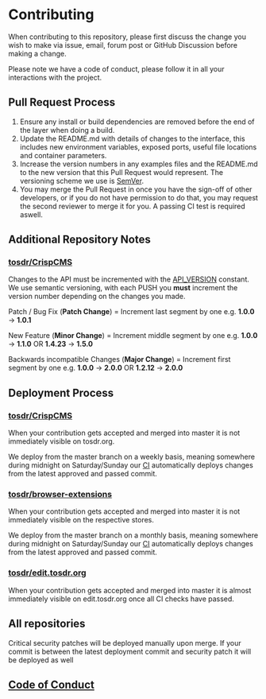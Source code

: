 # Contributing

When contributing to this repository, please first discuss the change you wish to make via issue,
email, forum post or GitHub Discussion before making a change. 

Please note we have a code of conduct, please follow it in all your interactions with the project.

## Pull Request Process

1. Ensure any install or build dependencies are removed before the end of the layer when doing a 
   build.
2. Update the README.md with details of changes to the interface, this includes new environment 
   variables, exposed ports, useful file locations and container parameters.
3. Increase the version numbers in any examples files and the README.md to the new version that this
   Pull Request would represent. The versioning scheme we use is [SemVer](http://semver.org/).
4. You may merge the Pull Request in once you have the sign-off of other developers, or if you 
   do not have permission to do that, you may request the second reviewer to merge it for you. 
   A passing CI test is required aswell.
   
  
## Additional Repository Notes

### [tosdr/CrispCMS](https://github.com/tosdr/CrispCMS)

Changes to the API must be incremented with the [API_VERSION](https://github.com/tosdr/CrispCMS/blob/31c33a8825efa654d316e550f712ac7e0d6f33df/pixelcatproductions/crisp.php#L32) constant. We use semantic versioning, with each PUSH you **must** increment the version number depending on the changes you made.

Patch / Bug Fix (**Patch Change**) = Increment last segment by one e.g. **1.0.0** -> **1.0.1**

New Feature (**Minor Change**) = Increment middle segment by one e.g. **1.0.0** -> **1.1.0** OR **1.4.23** -> **1.5.0**

Backwards incompatible Changes (**Major Change**) = Increment first segment by one  e.g. **1.0.0** -> **2.0.0** OR **1.2.12** -> **2.0.0**
   
   
## Deployment Process

### [tosdr/CrispCMS](https://github.com/tosdr/CrispCMS)

When your contribution gets accepted and merged into master it is not immediately visible on tosdr.org.

We deploy from the master branch on a weekly basis, meaning somewhere during midnight on Saturday/Sunday
our [CI](https://ci.tosdr.org/tosdr/CrispCMS) automatically deploys changes from the latest approved and passed commit.


### [tosdr/browser-extensions](https://github.com/tosdr/browser-extensions)

When your contribution gets accepted and merged into master it is not immediately visible on the respective stores.

We deploy from the master branch on a monthly basis, meaning somewhere during midnight on Saturday/Sunday
our [CI](https://ci.tosdr.org/tosdr/browser-extensions) automatically deploys changes from the latest approved and passed commit.


### [tosdr/edit.tosdr.org](https://github.com/tosdr/edit.tosdr.org)

When your contribution gets accepted and merged into master it is almost immediately visible on edit.tosdr.org once all CI checks have passed.


## All repositories


Critical security patches will be deployed manually upon merge. 
If your commit is between the latest deployment commit and security patch it will be deployed as well 

## [Code of Conduct](https://github.com/tosdr/.github/blob/master/CODE_OF_CONDUCT.md)

